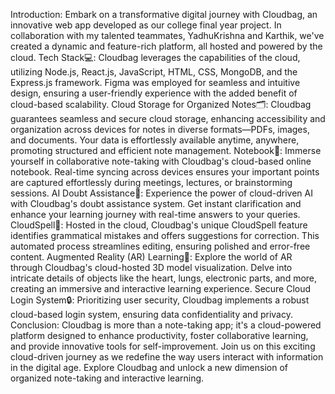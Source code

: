 Introduction:
Embark on a transformative digital journey with Cloudbag, an innovative web app developed as our college final year project. In collaboration with my talented teammates, YadhuKrishna and Karthik, we've created a dynamic and feature-rich platform, all hosted and powered by the cloud.
Tech Stack💻:
Cloudbag leverages the capabilities of the cloud, utilizing Node.js, React.js, JavaScript, HTML, CSS, MongoDB, and the Express.js framework. Figma was employed for seamless and intuitive design, ensuring a user-friendly experience with the added benefit of cloud-based scalability.
Cloud Storage for Organized Notes🗂:
Cloudbag guarantees seamless and secure cloud storage, enhancing accessibility and organization across devices for notes in diverse formats—PDFs, images, and documents. Your data is effortlessly available anytime, anywhere, promoting structured and efficient note management.
Notebook📗:
Immerse yourself in collaborative note-taking with Cloudbag's cloud-based online notebook. Real-time syncing across devices ensures your important points are captured effortlessly during meetings, lectures, or brainstorming sessions.
AI Doubt Assistance🔮:
Experience the power of cloud-driven AI with Cloudbag's doubt assistance system. Get instant clarification and enhance your learning journey with real-time answers to your queries.
CloudSpell🧾:
Hosted in the cloud, Cloudbag's unique CloudSpell feature identifies grammatical mistakes and offers suggestions for correction. This automated process streamlines editing, ensuring polished and error-free content.
Augmented Reality (AR) Learning📱:
Explore the world of AR through Cloudbag's cloud-hosted 3D model visualization. Delve into intricate details of objects like the heart, lungs, electronic parts, and more, creating an immersive and interactive learning experience.
Secure Cloud Login System🔒:
Prioritizing user security, Cloudbag implements a robust cloud-based login system, ensuring data confidentiality and privacy.
Conclusion:
Cloudbag is more than a note-taking app; it's a cloud-powered platform designed to enhance productivity, foster collaborative learning, and provide innovative tools for self-improvement. Join us on this exciting cloud-driven journey as we redefine the way users interact with information in the digital age. Explore Cloudbag and unlock a new dimension of organized note-taking and interactive learning.

